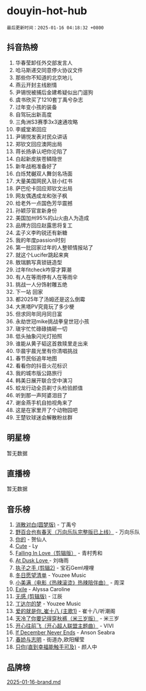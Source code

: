 # douyin-hot-hub

`最后更新时间：2025-01-16 04:18:32 +0800`

## 抖音热榜

1. 华春莹卸任外交部发言人
1. 哈马斯递交同意停火协议文件
1. 那些你不知道的北京地儿
1. 燕云开封主线剧情
1. 尹锡悦被捕后金建希疑似出门遛狗
1. 虞书欣买了1210套丁禹兮杂志
1. 过年变小孩的装备
1. 自驾玩出新高度
1. 三角洲S3赛季3x3速通攻略
1. 李威堂弟回应
1. 尹锡悦发表对民众讲话
1. 郑钦文回应澳网出局
1. 蒋长扬承认吧你沦陷了
1. 白起新皮肤苍鳞隐世
1. 新年战袍准备好了
1. 白烁梵樾双人舞剑名场面
1. 大量美国网民入驻小红书
1. 萨巴伦卡回应郑钦文出局
1. 网友偶遇成龙和张子枫
1. 给老外一点国色芳华震撼
1. 孙颖莎官宣新身份
1. 美国加州95%的山火由人为造成
1. 品牌方回应赵露思将复工
1. 孟子义李昀锐还有新糖
1. 我的年度passion时刻
1. 第一批回家过年的人整顿情报站了
1. 就这个Lucifer跳起来爽
1. 敖瑞鹏写真锁链造型
1. 过年fitcheck咋穿才算潮
1. 有人在等雨停有人在等雨伞
1. 挑战一人分饰射雕五绝
1. 下一站 回家
1. 都2025年了汤姆还是这么倒霉
1. 大黑塔PV究竟玩了多少梗
1. 但求同年同月同日富
1. 永劫世冠mike挑战拳皇世冠小孩
1. 瑱宇忙忙碌碌搞砸一切
1. 低头抽象闪光灯拍照
1. 谁能从黄子韬这首救赎里走出来
1. 华晨宇晨光里有你清唱挑战
1. 春节民俗追年地图
1. 看看你的抖音火花标识
1. 我的城市版公路旅行
1. 韩美日展开联合空中演习
1. 蛟龙行动全员剃寸头检验颜值
1. 听到那一声阿婆泪目了
1. 谢金燕手机自拍视角来了
1. 这是在家里开了个动物园吧
1. 王楚钦球迷会解散粉丝群

## 明星榜

暂无数据

## 直播榜

暂无数据

## 音乐榜

1. [消散对白(圆梦版)](https://sf3-cdn-tos.douyinstatic.com/obj/tos-cn-ve-2774/og4jB5I5IizzoZVAAAzWgBMAsMDWoArfwBOiFs) - 丁禹兮
1. [野百合也有春天（万向乐队完整版已上线）](https://sf5-hl-cdn-tos.douyinstatic.com/obj/tos-cn-ve-2774/oMnUxhRAMiAGBqDtIPBQ7ACYQZFlJCftcgeDJE) - 万向乐队
1. [你的](https://sf3-cdn-tos.douyinstatic.com/obj/tos-cn-ve-2774/oYuIeKf42jB7sEV6B2upMdpYAgfrQWj0FeRegh) - 贺仙人
1. [Cute](https://sf5-hl-cdn-tos.douyinstatic.com/obj/tos-cn-ve-2774/o4IbIzHWKAAB4wsS5qMBRiiAlEBGTpQRNfFvuo) - Ly
1. [Falling In Love（剪辑版）](https://sf5-hl-cdn-tos.douyinstatic.com/obj/tos-cn-ve-2774/o8ajpA8zzgBPahbBIO8AcKGBLJezFCRd1wfP9f) - 青村秀和
1. [ At Dusk  Love ](https://sf5-hl-cdn-tos.douyinstatic.com/obj/tos-cn-ve-2774/o8CrpCf5CaYgI4ZrtQgMQAFEfuGqNnRSDQAPBc) - 刘嗨雨
1. [执子之手 (剪辑2)](https://sf5-hl-cdn-tos.douyinstatic.com/obj/tos-cn-ve-2774/oUoZLQjCc31XzqsBnBQUNgeKtYPBcgbFDwtfcu) - 宝石Gem\哩哩
1. [冬日愿望清单](https://sf5-hl-cdn-tos.douyinstatic.com/obj/tos-cn-ve-2774/oIIgUOeamCFCVAzxN6MFRLIBlLGpUqQxeeHrLE) - Youzee Music
1. [小美满（电影《热辣滚烫》热辣陪伴曲）](https://sf5-hl-cdn-tos.douyinstatic.com/obj/tos-cn-ve-2774/o0GAn2lSgfZIDUgtevCGDQYnFg4CwnrBaxbTZL) - 周深
1. [Exile](https://sf5-hl-cdn-tos.douyinstatic.com/obj/tos-cn-ve-2774/oYj4gAQTknKE3WW0Je8KGmQ7z1cA4FefwtbufD) - Alyssa Caroline
1. [无感 (剪辑版)](https://sf5-hl-cdn-tos.douyinstatic.com/obj/tos-cn-ve-2774/o0eIsUzJBDlQaQFC5OFlgbMEZC1TFYBftOBn6p) - 江辰
1. [丁达尔的梦](https://sf5-hl-cdn-tos.douyinstatic.com/obj/tos-cn-ve-2774/oMU3WirUZBVQkAC9ccG5P2IQirziZM2RTInUY) - Youzee Music
1. [爱的就是你_崔十八 (主歌1)](https://sf5-hl-cdn-tos.douyinstatic.com/obj/tos-cn-ve-2774/oI5BO5DhFZ6UTcNCnZaOCBLtZ7WIMQGfgnXf5E) - 崔十八/听潮阁
1. [天冷了你要记得穿秋裤（米三岁版）](https://sf5-hl-cdn-tos.douyinstatic.com/obj/tos-cn-ve-2774/oQlIwVIDWiZ6BQilAorS7MA0AgCkQDvcZAdm1) - 米三岁
1. [开心往前飞（开心超人联盟主题曲）](https://sf5-hl-cdn-tos.douyinstatic.com/obj/tos-cn-ve-2774/9d8fb7c82cf1421fb93a9fe925275e0a) - VIVI
1. [If December Never Ends](https://sf5-hl-cdn-tos.douyinstatic.com/obj/tos-cn-ve-2774/oY1IQMoTgCFIBg8RZifyqlBBt1UFgitTYmxeOS) - Anson Seabra
1. [春娇与志明](https://sf5-hl-cdn-tos.douyinstatic.com/obj/tos-cn-ve-2774/e530d8fceb7044b39707d7f9ff54add1) - 街道办,欧阳耀莹
1. [只你(直到幸福能触手可及)](https://sf5-hl-cdn-tos.douyinstatic.com/obj/tos-cn-ve-2774/o0lBkRDzFTeaVSUz3ZZSCBVtZ5DIMQGfgmEAuE) - 颜人中

## 品牌榜

[2025-01-16-brand.md](2025-01-16-brand.md)
